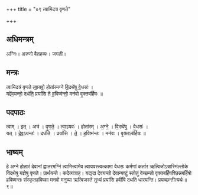 +++
title = "०९ त्वामिदत्र वृणते"

+++
## अधिमन्त्रम्
अग्निः। अरुणो वैतहव्यः। जगती।

## मन्त्रः
त्वामिदत्र॑ वृणते त्वा॒यवो॒ होता॑रमग्ने वि॒दथे॑षु वे॒धसः॑ ।  
यद्दे॑व॒यन्तो॒ दध॑ति॒ प्रयां॑सि ते ह॒विष्म॑न्तो॒ मन॑वो वृ॒क्तब॑र्हिषः ॥

## पदपाठः
त्वाम् । इत् । अत्र॑ । वृ॒ण॒ते॒ । त्वा॒ऽयवः॑ । होता॑रम् । अ॒ग्ने॒ । वि॒दथे॑षु । वे॒धसः॑ ।  
यत् । दे॒व॒ऽयन्तः॑ । दध॑ति । प्रयां॑सि । ते॒ । ह॒विष्म॑न्तः । मन॑वः । वृ॒क्तऽब॑र्हिषः ॥

## भाष्यम्
हे अग्ने होतारं देवानां ह्वातरमग्निं त्वामित्त्वामेव त्वायवस्त्वत्कामा वेधसः कर्मणां कर्तार ऋत्विजोऽत्रास्मिंल्लोके विदथेषु यज्ञेषु वृणते। प्रार्थयन्ते। कदेत्यत्राह। यद्यदा देवयन्तो देवान्यष्टुं स्तोतुं वेच्छन्तो वृक्तबर्हिषश्छिन्नबर्हिषो हविष्मन्तः संस्कृतहविष्का मनवो मनुष्या ऋत्विजस्ते तुभ्यं प्रयांसि हवींषि दधति धारयन्ति। प्रयच्छन्तीत्यर्थः॥९॥